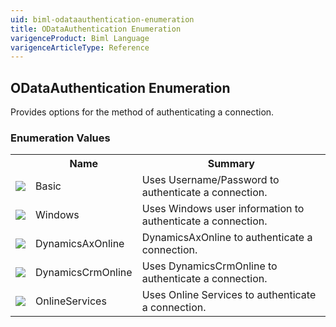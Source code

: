 ```yaml
---
uid: biml-odataauthentication-enumeration
title: ODataAuthentication Enumeration
varigenceProduct: Biml Language
varigenceArticleType: Reference
---
```


## ODataAuthentication Enumeration<div class="LanguageSummary"><div class ="SummaryItem">Provides options for the method of authenticating a connection.</div></div><div class="EnumValueGroup">### Enumeration Values<table id="EnumValue" class="MemberList"><tbody><tr><th class="MemberTypeIconColumnHeader">&nbsp;</th><th class="MemberNameColumnHeader">Name</th><th class="MemberSummaryColumnHeader">Summary</th></tr><tr class="cd0"><td align="center" class="MemberTypeIcon"><img src="enumValue.png"></img></td><td class="MemberName">Basic</td><td class="MemberSummary"><div class ="SummaryItem">Uses Username/Password to authenticate a connection.</div></td></tr><tr class="cd1"><td align="center" class="MemberTypeIcon"><img src="enumValue.png"></img></td><td class="MemberName">Windows</td><td class="MemberSummary"><div class ="SummaryItem">Uses Windows user information to authenticate a connection.</div></td></tr><tr class="cd0"><td align="center" class="MemberTypeIcon"><img src="enumValue.png"></img></td><td class="MemberName">DynamicsAxOnline</td><td class="MemberSummary"><div class ="SummaryItem">DynamicsAxOnline to authenticate a connection.</div></td></tr><tr class="cd1"><td align="center" class="MemberTypeIcon"><img src="enumValue.png"></img></td><td class="MemberName">DynamicsCrmOnline</td><td class="MemberSummary"><div class ="SummaryItem">Uses DynamicsCrmOnline to authenticate a connection.</div></td></tr><tr class="cd0"><td align="center" class="MemberTypeIcon"><img src="enumValue.png"></img></td><td class="MemberName">OnlineServices</td><td class="MemberSummary"><div class ="SummaryItem">Uses Online Services to authenticate a connection.</div></td></tr></tbody></table></div>